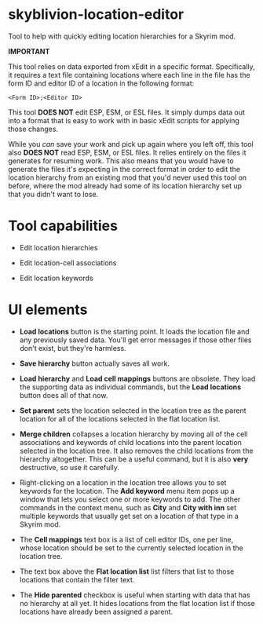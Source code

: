 # skyblivion-location-editor
Tool to help with quickly editing location hierarchies for a Skyrim mod.

**IMPORTANT**

This tool relies on data exported from xEdit in a specific format. Specifically, it requires a text file containing locations where each line in the file has the form ID and editor ID of a location in the following format:

`<Form ID>;<Editor ID>`

This tool **DOES NOT** edit ESP, ESM, or ESL files. It simply dumps data out into a format that is easy to work with in basic xEdit scripts for applying those changes.

While you _can_ save your work and pick up again where you left off, this tool also **DOES NOT** read ESP, ESM, or ESL files. It relies entirely on the files it generates for resuming work. This also means that you would have to generate the files it's expecting in the correct format in order to edit the location hierarchy from an existing mod that you'd never used this tool on before, where the mod already had some of its location hierarchy set up that you didn't want to lose.

# Tool capabilities

- Edit location hierarchies

- Edit location-cell associations

- Edit location keywords

# UI elements

- **Load locations** button is the starting point. It loads the location file and any previously saved data. You'll get error messages if those other files don't exist, but they're harmless.

- **Save hierarchy** button actually saves all work.

- **Load hierarchy** and **Load cell mappings** buttons are obsolete. They load the supporting data as individual commands, but the **Load locations** button does all of that now.

- **Set parent** sets the location selected in the location tree as the parent location for all of the locations selected in the flat location list.

- **Merge children** collapses a location hierarchy by moving all of the cell associations and keywords of child locations into the parent location selected in the location tree. It also removes the child locations from the hierarchy altogether. This can be a useful command, but it is also **very** destructive, so use it carefully.

- Right-clicking on a location in the location tree allows you to set keywords for the location. The **Add keyword** menu item pops up a window that lets you select one or more keywords to add. The other commands in the context menu, such as **City** and **City with inn** set multiple keywords that usually get set on a location of that type in a Skyrim mod.

- The **Cell mappings** text box is a list of cell editor IDs, one per line, whose location should be set to the currently selected location in the location tree.

- The text box above the **Flat location list** list filters that list to those locations that contain the filter text.

- The **Hide parented** checkbox is useful when starting with data that has no hierarchy at all yet. It hides locations from the flat location list if those locations have already been assigned a parent.

